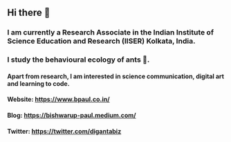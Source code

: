 ## Hi there 👋

### I am currently a Research Associate in the Indian Institute of Science Education and Research (IISER) Kolkata, India. 

### I study the behavioural ecology of ants :ant:. 

#### Apart from research, I am interested in science communication, digital art and learning to code.

#### Website: https://www.bpaul.co.in/
#### Blog: https://bishwarup-paul.medium.com/
#### Twitter: https://twitter.com/digantabiz
